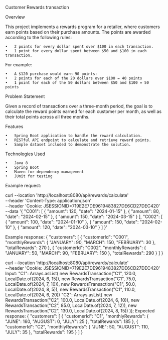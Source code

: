 Customer Rewards transaction

Overview

This project implements a rewards program for a retailer, where customers earn points based on their purchase amounts. The points are awarded according to the following rules:

	•	2 points for every dollar spent over $100 in each transaction.
	•	1 point for every dollar spent between $50 and $100 in each transaction.

For example:

	•	A $120 purchase would earn 90 points:
	•	2 points for each of the 20 dollars over $100 = 40 points
	•	1 point for each of the 50 dollars between $50 and $100 = 50 points

Problem Statement

Given a record of transactions over a three-month period, the goal is to calculate the reward points earned for each customer per month, as well as their total points across all three months.

Features

	•	Spring Boot application to handle the reward calculation.
	•	RESTful API endpoint to calculate and retrieve reward points.
	•	Sample dataset included to demonstrate the solution.

Technologies Used

	•	Java 8
	•	Spring Boot
	•	Maven for dependency management
	•	JUnit for testing
Example request:

curl --location 'http://localhost:8080/api/rewards/calculate' \
--header 'Content-Type: application/json' \
--header 'Cookie: JSESSIONID=719E2E7DE9619483827DE6CD27DEC420' \
--data '{
    "C001": [
        {
            "amount": 120,
            "date": "2024-01-15"
        },
        {
            "amount": 80,
            "date": "2024-02-15"
        },
        {
            "amount": 150,
            "date": "2024-03-15"
        }
    ],
    "C002": [
        {
            "amount": 100,
            "date": "2024-01-10"
        },
        {
            "amount": 150,
            "date": "2024-02-10"
        },
        {
            "amount": 120,
            "date": "2024-03-10"
        }
    ]
}'

Example response:
{
    "customers": [
        {
            "customerId": "C001",
            "monthlyRewards": {
                "JANUARY": 90,
                "MARCH": 150,
                "FEBRUARY": 30
            },
            "totalRewards": 270
        },
        {
            "customerId": "C002",
            "monthlyRewards": {
                "JANUARY": 50,
                "MARCH": 90,
                "FEBRUARY": 150
            },
            "totalRewards": 290
        }
    ]
}

curl --location 'http://localhost:8080/api/rewards/calculate' \
--header 'Cookie: JSESSIONID=719E2E7DE9619483827DE6CD27DEC420'
Input:
"C1": Arrays.asList(
	                new RewardsTransaction("C1", 120.0, LocalDate.of(2024, 6, 15)),
	                new RewardsTransaction("C1", 75.0, LocalDate.of(2024, 7, 10)),
	                new RewardsTransaction("C1", 50.0, LocalDate.of(2024, 8, 5)),
	                new RewardsTransaction("C1", 110.0, LocalDate.of(2024, 6, 20))
		 "C2": Arrays.asList(
	                new RewardsTransaction("C2", 100.0, LocalDate.of(2024, 6, 10)),
	                new RewardsTransaction("C2", 85.0, LocalDate.of(2024, 7, 12)),
	                new RewardsTransaction("C2", 130.0, LocalDate.of(2024, 8, 15))
	        ));
Expected response:
{
    "customers": [
        {
            "customerId": "C1",
            "monthlyRewards": {
                "JUNE": 160,
                "AUGUST": 0,
                "JULY": 25
            },
            "totalRewards": 185
        },
        {
            "customerId": "C2",
            "monthlyRewards": {
                "JUNE": 50,
                "AUGUST": 110,
                "JULY": 35
            },
            "totalRewards": 195
        }
    ]
}

